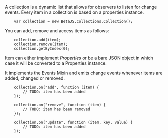 
A collection is a dynamic list that allows for observers to listen for change events. Every item in a collection is based on a properties instance.

```
	var collection = new BetaJS.Collections.Collection();
```

You can add, remove and access items as follows:

```
	collection.add(item);
	collection.remove(item);
	collection.getByIndex(0);
```

Item can either implement *Properties* or be a bare JSON object in which case it will be converted to a Properties instance.

It implements the Events Mixin and emits change events whenever items are added, changed or removed.
```
	collection.on("add", function (item) {
		// TODO: item has been added
	});
	
	collection.on("remove", function (item) {
		// TODO: item has been removed
	});
	
	collection.on("update", function (item, key, value) {
		// TODO: item has been added
	});	
```
